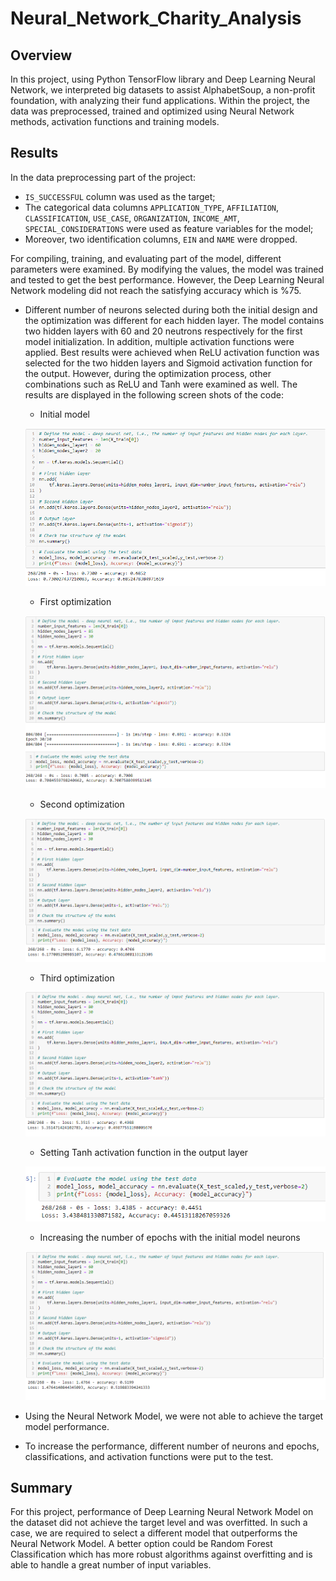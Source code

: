 # Neural_Network_Charity_Analysis
## **Overview**
In this project, using Python TensorFlow library and Deep Learning Neural Network, we interpreted big datasets to assist AlphabetSoup, a non-profit foundation, with analyzing their fund applications. Within the project, the data was preprocessed, trained and optimized using Neural Network methods, activation functions and training models.
## **Results**

In the data preprocessing part of the project:
* `IS_SUCCESSFUL` column was used as the target;
* The categorical data columns `APPLICATION_TYPE`, `AFFILIATION`, `CLASSIFICATION`, `USE_CASE`, `ORGANIZATION`, `INCOME_AMT`, `SPECIAL_CONSIDERATIONS` were used as feature variables for the model;
* Moreover, two identification columns, `EIN` and `NAME` were dropped.

For compiling, training, and evaluating part of the model, different parameters were examined. By modifying the values, the model was trained and tested to get the best performance. However, the Deep Learning Neural Network modeling did not reach the satisfying accuracy which is %75.
* Different number of neurons selected during both the initial design and the optimization was different for each hidden layer. The model contains two hidden layers with 60 and 20 neutrons respectively for the first model initialization. In addition, multiple activation functions were applied. Best results were achieved when ReLU activation function was selected for the two hidden layers and Sigmoid activation function for the output. However, during the optimization process, other combinations such as ReLU and Tanh were examined as well. The results are displayed in the following screen shots of the code:
	* Initial model

	![initial_model.png](https://github.com/zkt2018/Neural_Network_Charity_Analysis/blob/main/Resources/initial_model.png)

	* First optimization

	![first_optimization.png](https://github.com/zkt2018/Neural_Network_Charity_Analysis/blob/main/Resources/first_optimization.png)
	
	* Second optimization

	![second_optimization.png](https://github.com/zkt2018/Neural_Network_Charity_Analysis/blob/main/Resources/second_optimization.png)

	* Third optimization

	![third_optimization.png](https://github.com/zkt2018/Neural_Network_Charity_Analysis/blob/main/Resources/third_optimization.png)

	* Setting Tanh activation function in the output layer
	
	![train_model_tanh_30_ep_results.png](https://github.com/zkt2018/Neural_Network_Charity_Analysis/blob/main/Resources/train_model_tanh_30_ep_results.png)
	
	* Increasing the number of epochs with the initial model neurons
	
	![initial_50_epochs.png](https://github.com/zkt2018/Neural_Network_Charity_Analysis/blob/main/Resources/initial_50_epochs.png)
* Using the Neural Network Model, we were not able to achieve the target model performance.
* To increase the performance, different number of neurons and epochs, classifications, and activation functions were put to the test.

## **Summary**
For this project, performance of Deep Learning Neural Network Model on the dataset did not achieve the target level and was overfitted. In such a case, we are required to select a different model that outperforms the Neural Network Model. A better option could be Random Forest Classification which has more robust algorithms against overfitting and is able to handle a great number of input variables.
